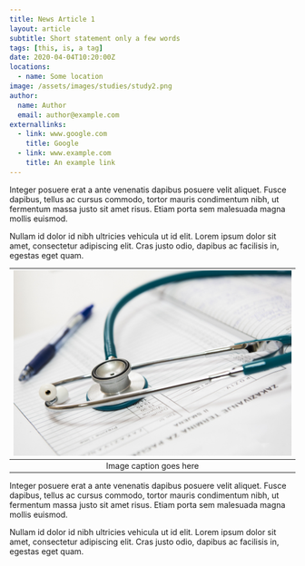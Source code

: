 ```yaml
---
title: News Article 1
layout: article
subtitle: Short statement only a few words
tags: [this, is, a tag]
date: 2020-04-04T10:20:00Z
locations:
  - name: Some location
image: /assets/images/studies/study2.png
author:
  name: Author
  email: author@example.com
externallinks:
  - link: www.google.com
    title: Google
  - link: www.example.com
    title: An example link
---
```


Integer posuere erat a ante venenatis dapibus posuere velit aliquet. Fusce dapibus, tellus ac cursus commodo,
tortor mauris condimentum nibh, ut fermentum massa justo sit amet risus. Etiam porta sem malesuada magna
mollis euismod. 


Nullam id dolor id nibh ultricies vehicula ut id elit. Lorem ipsum dolor sit amet, consectetur
adipiscing elit. Cras justo odio, dapibus ac facilisis in, egestas eget quam.

| ![this is an image](/assets/images/studies/samples3.jpg) | 
|:--:| 
| Image caption goes here |

Integer posuere erat a ante venenatis dapibus posuere velit aliquet. Fusce dapibus, tellus ac cursus commodo,
tortor mauris condimentum nibh, ut fermentum massa justo sit amet risus. Etiam porta sem malesuada magna
mollis euismod. 


Nullam id dolor id nibh ultricies vehicula ut id elit. Lorem ipsum dolor sit amet, consectetur
adipiscing elit. Cras justo odio, dapibus ac facilisis in, egestas eget quam.